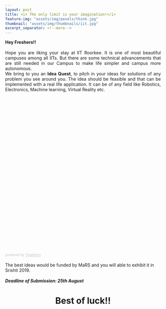 ```yaml
---
layout: post
title: <i> The only limit is your imagination!</i>
feature-img: "assets/img/pexels/think.jpg"
thumbnail: "assets/img/thumbnails/iit.jpg"
excerpt_separator: <!--more-->
---
```


<p style="text-align:justify;">
<b>Hey Freshers!!</b>
<br><br>
Hope you are liking your stay at IIT Roorkee. It is one of most beautiful campuses among all IITs. But there are some technical advancements that are still needed in our Campus to make life simpler and campus more autonomous.
<br>
We bring to you an <b>Idea Quest</b>, to pitch in your ideas for solutions of any problem you see around you. The idea should be feasible and that can be implemented with a real life application. It can be of any field like Robotics, Electronics, Machine learning, Virtual Reality etc.
<br>
<!--more-->
<div class="typeform-widget" data-url="https://teammars.typeform.com/to/ALwmdW" style="width: 100%; height: 500px;"></div> <script> (function() { var qs,js,q,s,d=document, gi=d.getElementById, ce=d.createElement, gt=d.getElementsByTagName, id="typef_orm", b="https://embed.typeform.com/"; if(!gi.call(d,id)) { js=ce.call(d,"script"); js.id=id; js.src=b+"embed.js"; q=gt.call(d,"script")[0]; q.parentNode.insertBefore(js,q) } })() </script> <div style="font-family: Sans-Serif;font-size: 12px;color: #999;opacity: 0.5; padding-top: 5px;"> powered by <a href="https://admin.typeform.com/signup?utm_campaign=ALwmdW&utm_source=typeform.com-2644557-Basic&utm_medium=typeform&utm_content=typeform-embedded-poweredbytypeform&utm_term=EN" style="color: #999" target="_blank">Typeform</a> </div>

<br>
The best ideas would be funded by MaRS and you will able to exhibit it in Srishti 2019.
<br><br><b><i>
Deadline of Submission: 25th August</i><br>
<center><h1>Best of luck!!</h1></center></b></p>
